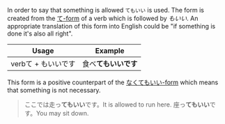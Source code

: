 In order to say that something is allowed `てもいい` is used. The form is created from the [て-form](52) of a verb which is followed by *もいい*. An appropriate translation of this form into English could be "if something is done it's also all right".

|Usage|Example|
|-|-|
|verbて + もいいです|食べ**てもいいです**|

This form is a positive counterpart of the [なくてもいい-form](32) which means that something is not necessary.
>ここでは走っ**てもいい**です。It is allowed to run here.
>座っ**てもいい**です。You may sit down.